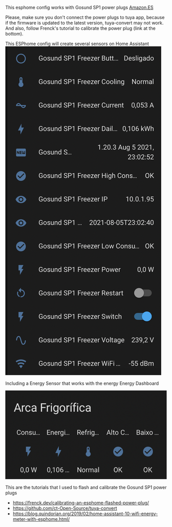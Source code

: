 This esphome config works with Gosund SP1 power plugs [Amazon.ES](https://www.amazon.es/-/pt/gp/product/B098382DKQ/ref=ppx_yo_dt_b_asin_title_o00_s00?ie=UTF8&psc=1)

Please, make sure you don't connect the power plugs to tuya app, because if the firmware is updated to the latest version, tuya-convert may not work.
And also, follow Frenck's tutorial to calibrate the power plug (link at the bottom).

This ESPhome config will create several sensors on Home Assistant
![screenshot](screenshot.png?raw=true)

Including a Energy Sensor that works with the energy Energy Dashboard

![screenshot](screenshot2.png?raw=true)


This are the tutorials that I used to flash and calibrate the Gosund SP1 power plugs
 - https://frenck.dev/calibrating-an-esphome-flashed-power-plug/
 - https://github.com/ct-Open-Source/tuya-convert
 - https://blog.quindorian.org/2019/02/home-assistant-10-wifi-energy-meter-with-esphome.html/
